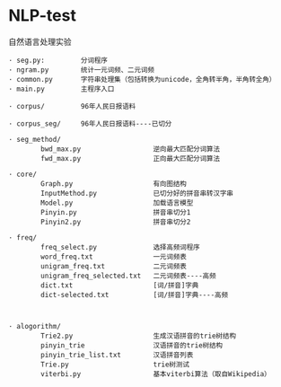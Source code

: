 NLP-test
========

自然语言处理实验

    · seg.py:         分词程序
    · ngram.py        统计一元词频、二元词频
    · common.py       字符串处理集（包括转换为unicode，全角转半角，半角转全角）
    · main.py         主程序入口
    
    · corpus/         96年人民日报语料
    
    · corpus_seg/     96年人民日报语料----已切分
    
    · seg_method/
            bwd_max.py                  逆向最大匹配分词算法
            fwd_max.py                  正向最大匹配分词算法
            
    · core/
            Graph.py                    有向图结构
            InputMethod.py              已切分好的拼音串转汉字串
            Model.py                    加载语言模型
            Pinyin.py                   拼音串切分1
            Pinyin2.py                  拼音串切分2
            
    · freq/
            freq_select.py              选择高频词程序
            word_freq.txt               一元词频表
            unigram_freq.txt            二元词频表
            unigram_freq_selected.txt   二元词频表----高频
            dict.txt                    [词/拼音]字典
            dict-selected.txt           [词/拼音]字典----高频
            
            
            
    · alogorithm/
            Trie2.py                    生成汉语拼音的trie树结构
            pinyin_trie                 汉语拼音的trie树结构
            pinyin_trie_list.txt        汉语拼音列表
            Trie.py                     trie树测试
            viterbi.py                  基本viterbi算法（取自Wikipedia）
            
            
    
